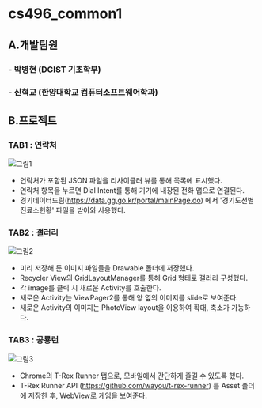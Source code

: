 # cs496_common1 

## A.개발팀원
### - 박병현 (DGIST 기초학부)
### - 신혁교 (한양대학교 컴퓨터소프트웨어학과)

## B.프로젝트
### TAB1 : 연락처
![그림1](https://user-images.githubusercontent.com/107671359/177317754-6957ab30-29d3-4422-921b-bd7c384df7d7.png)
* 연락처가 포함된 JSON 파일을 리사이클러 뷰를 통해 목록에 표시했다.
* 연락처 항목을 누르면 Dial Intent를 통해 기기에 내장된 전화 앱으로 연결된다.
* 경기데이터드림(https://data.gg.go.kr/portal/mainPage.do) 에서 '경기도선별진료소현황' 파일을 받아와 사용했다.


### TAB2 : 갤러리
![그림2](https://user-images.githubusercontent.com/107671359/177319279-9f4c5994-b32b-4077-bdc2-a347b66b396b.png)
* 미리 저장해 둔 이미지 파일들을 Drawable 폴더에 저장했다.
* Recycler View의 GridLayoutManager를 통해 Grid 형태로 갤러리 구성했다.
* 각 image를 클릭 시 새로운 Activity를 호출한다.
* 새로운 Activity는 ViewPager2를 통해 양 옆의 이미지를 slide로 보여준다.
* 새로운 Activity의 이미지는 PhotoView layout을 이용하여 확대, 축소가 가능하다.


### TAB3 : 공룡런
![그림3](https://user-images.githubusercontent.com/107671359/177319319-7c4b2595-09d1-4bfc-a7a6-58295cc596f3.png)
* Chrome의 T-Rex Runner 탭으로, 모바일에서 간단하게 즐길 수 있도록 했다.
* T-Rex Runner API (https://github.com/wayou/t-rex-runner) 를 Asset 폴더에 저장한 후, WebView로 게임을 보여준다.
